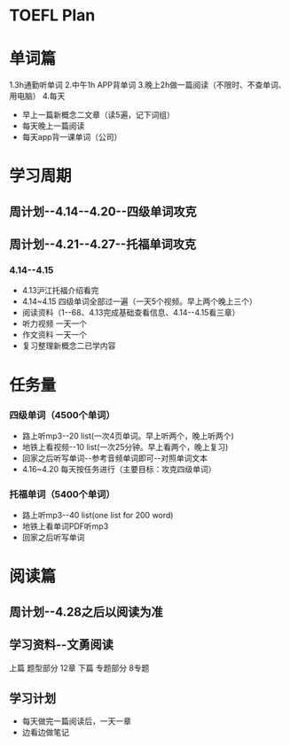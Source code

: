 # TOEFL Plan

# 单词篇
1.3h通勤听单词
2.中午1h APP背单词
3.晚上2h做一篇阅读（不限时、不查单词、用电脑）
4.每天
- 早上一篇新概念二文章（读5遍，记下词组）
- 每天晚上一篇阅读
- 每天app背一课单词（公司）


# 学习周期
## 周计划--4.14--4.20--四级单词攻克
## 周计划--4.21--4.27--托福单词攻克


### 4.14--4.15
- 4.13沪江托福介绍看完
- 4.14~4.15 四级单词全部过一遍（一天5个视频。早上两个晚上三个）
- 阅读资料（1--68、4.13完成基础查看信息、4.14--4.15看三章）
- 听力视频 一天一个
- 作文资料 一天一个
- 复习整理新概念二已学内容



# 任务量
### 四级单词（4500个单词）
- 路上听mp3--20 list(一次4页单词。早上听两个，晚上听两个)
- 地铁上看视频--10 list(一次25分钟。早上看两个，晚上复习)
- 回家之后听写单词--参考音频单词即可--对照单词文本
- 4.16~4.20 每天按任务进行（主要目标：攻克四级单词）


### 托福单词（5400个单词）
- 路上听mp3--40 list(one list for 200 word)
- 地铁上看单词PDF听mp3
- 回家之后听写单词




# 阅读篇

## 周计划--4.28之后以阅读为准

## 学习资料--文勇阅读
上篇 题型部分 12章
下篇 专题部分 8专题

## 学习计划
- 每天做完一篇阅读后，一天一章
- 边看边做笔记


